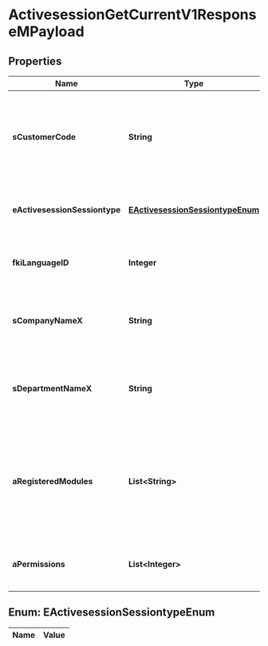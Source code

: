 

# ActivesessionGetCurrentV1ResponseMPayload

## Properties

Name | Type | Description | Notes
------------ | ------------- | ------------- | -------------
**sCustomerCode** | **String** | The customer code specific to the client in which the API request is being made | 
**eActivesessionSessiontype** | [**EActivesessionSessiontypeEnum**](#EActivesessionSessiontypeEnum) | The type of session used for the API request call | 
**fkiLanguageID** | **Integer** | The unique ID of the Language.  Valid values:  |Value|Description| |-|-| |1|French| |2|English| | 
**sCompanyNameX** | **String** | The name of the active Company in the current language | 
**sDepartmentNameX** | **String** | The name of the active Department in the current language | 
**aRegisteredModules** | **List&lt;String&gt;** | An Array of Registered modules.  These are the modules that are Licensed to be used by the User or the API Key. | 
**aPermissions** | **List&lt;Integer&gt;** | An array of permissions granted to the user or api key | 


## Enum: EActivesessionSessiontypeEnum

Name | Value
---- | -----




